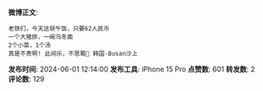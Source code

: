 **微博正文**: 
```
老铁们，今天这顿午饭，只要62人民币
一个大猪排，一碗乌冬面
2个小菜，1个汤
真是不贵啊! 此间乐，不思蜀🙏 韩国·Busan沙上
```
**发布时间**: 2024-06-01 12:14:00
**发布工具**: iPhone 15 Pro
**点赞数**: 601
**转发数**: 2
**评论数**: 129
